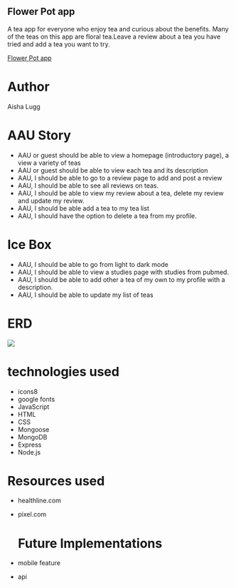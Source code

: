 ## Flower Pot app

A tea app for everyone who enjoy tea and curious about the benefits. 
Many of the teas on this app are floral tea.Leave a review about a tea you have
 tried and add a tea you want to try.  

<a href="https://flower-p0t.herokuapp.com/">Flower Pot app </a>

#  Author
Aisha Lugg

# AAU Story
* AAU or guest should be able to view a homepage (introductory page), a view a variety of teas
* AAU or guest should be able to view each tea and its description
* AAU, I should be able to go to a review page to add and post a review
* AAU, I should be able to see all reviews on teas.
* AAU, I should be able to view my review about a tea, delete my review and update my review.
* AAU, I should be able add a tea to my tea list
* AAU, I should have the option to delete a tea from my profile.
  
# Ice Box
* AAU, I should be able to go from light to dark mode
* AAU, I should be able to view a studies page with studies from pubmed.
* AAU, I should be able to add other a tea of my own  to my profile with a description.
* AAU, I should be able to update my list of teas

# ERD
![](https://i.imgur.com/XQgDjQ8.png)

# technologies used
* icons8
* google fonts
* JavaScript
* HTML
* CSS
* Mongoose
* MongoDB
* Express
* Node.js

# Resources used
* healthline.com
* pixel.com
  
  # Future Implementations
* mobile feature
* api
 